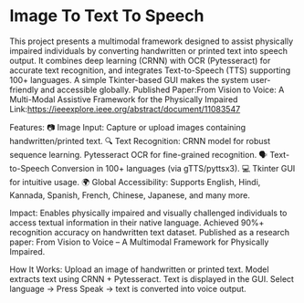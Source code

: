 # Image To Text To Speech
This project presents a multimodal framework designed to assist physically impaired individuals by converting handwritten or printed text into speech output. It combines deep learning (CRNN) with OCR (Pytesseract) for accurate text recognition, and integrates Text-to-Speech (TTS) supporting 100+ languages. A simple Tkinter-based GUI makes the system user-friendly and accessible globally.
Published Paper:From Vision to Voice: A Multi-Modal Assistive Framework for the Physically Impaired
Link:https://ieeexplore.ieee.org/abstract/document/11083547

Features:
📷 Image Input: Capture or upload images containing handwritten/printed text.
🔍 Text Recognition:
CRNN model for robust sequence learning.
Pytesseract OCR for fine-grained recognition.
🗣 Text-to-Speech Conversion in 100+ languages (via gTTS/pyttsx3).
💻 Tkinter GUI for intuitive usage.
🌍 Global Accessibility: Supports English, Hindi, Kannada, Spanish, French, Chinese, Japanese, and many more.

Impact:
Enables physically impaired and visually challenged individuals to access textual information in their native language.
Achieved 90%+ recognition accuracy on handwritten text dataset.
Published as a research paper: From Vision to Voice – A Multimodal Framework for Physically Impaired.

How It Works:
Upload an image of handwritten or printed text.
Model extracts text using CRNN + Pytesseract.
Text is displayed in the GUI.
Select language → Press Speak → text is converted into voice output.
